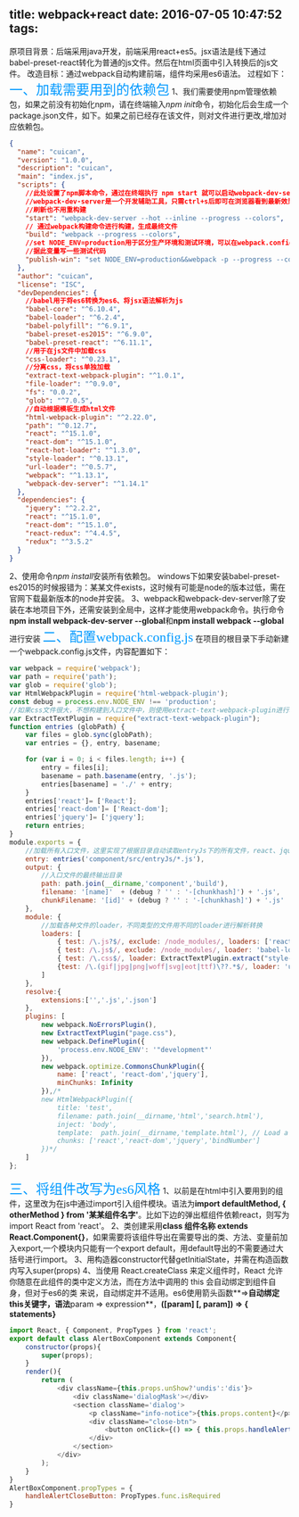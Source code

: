 title: webpack+react
date: 2016-07-05 10:47:52
tags:
---
原项目背景：后端采用java开发，前端采用react+es5。jsx语法是线下通过babel-preset-react转化为普通的js文件。然后在html页面中引入转换后的js文件。
改造目标：通过webpack自动构建前端，组件均采用es6语法。
过程如下：
<font color=#0099ff size=5 face="黑体">一、加载需要用到的依赖包</font>
1、我们需要使用npm管理依赖包，如果之前没有初始化npm，请在终端输入*npm init*命令，初始化后会生成一个package.json文件，如下。如果之前已经存在该文件，则对文件进行更改,增加对应依赖包。
```json
{
  "name": "cuican",
  "version": "1.0.0",
  "description": "cuican",
  "main": "index.js",
  "scripts": {
    //此处设置了npm脚本命令，通过在终端执行 npm start 就可以启动webpack-dev-server了，
    //webpack-dev-server是一个开发辅助工具，只需ctrl+s后即可在浏览器看到最新效果，不用
    //刷新也不用重构建
    "start": "webpack-dev-server --hot --inline --progress --colors",
    // 通过webpack构建命令进行构建，生成最终文件
    "build": "webpack --progress --colors",
    //set NODE_ENV=production用于区分生产环境和测试环境，可以在webpack.config.js中根
    //据此变量写一些测试代码
    "publish-win": "set NODE_ENV=production&&webpack -p --progress --colors"
  },
  "author": "cuican",
  "license": "ISC",
  "devDependencies": {
    //babel用于将es6转换为es6、将jsx语法解析为js
    "babel-core": "^6.10.4",
    "babel-loader": "^6.2.4",
    "babel-polyfill": "^6.9.1",
    "babel-preset-es2015": "^6.9.0",
    "babel-preset-react": "^6.11.1",
    //用于在js文件中加载css
    "css-loader": "^0.23.1",
    //分离css，将css单独加载
    "extract-text-webpack-plugin": "^1.0.1",
    "file-loader": "^0.9.0",
    "fs": "0.0.2",
    "glob": "^7.0.5",
    //自动根据模板生成html文件
    "html-webpack-plugin": "^2.22.0",
    "path": "^0.12.7",
    "react": "^15.1.0",
    "react-dom": "^15.1.0",
    "react-hot-loader": "^1.3.0",
    "style-loader": "^0.13.1",
    "url-loader": "^0.5.7",
    "webpack": "^1.13.1",
    "webpack-dev-server": "^1.14.1"
  },
  "dependencies": {
    "jquery": "^2.2.2",
    "react": "^15.1.0",
    "react-dom": "^15.1.0",
    "react-redux": "^4.4.5",
    "redux": "^3.5.2"
  }
}

```
2、使用命令*npm install*安装所有依赖包。
windows下如果安装babel-preset-es2015的时候报错为：某某文件exists，这时候有可能是node的版本过低，需在官网下载最新版本的node并安装。
3、webpack和webpack-dev-server除了安装在本地项目下外，还需安装到全局中，这样才能使用webpack命令。执行命令**npm install webpack-dev-server --global**和**npm install webpack --global**进行安装
<font color=#0099ff size=5 face="黑体">二、配置webpack.config.js</font>
在项目的根目录下手动新建一个webpack.config.js文件，内容配置如下：
```javascript
var webpack = require('webpack');
var path = require('path');
var glob = require('glob');
var HtmlWebpackPlugin = require('html-webpack-plugin');
const debug = process.env.NODE_ENV !== 'production';
//如果css文件很大，不想构建到入口文件中，则使用extract-text-webpack-plugin进行单独加载
var ExtractTextPlugin = require("extract-text-webpack-plugin");
function entries (globPath) {
    var files = glob.sync(globPath);
    var entries = {}, entry, basename;

    for (var i = 0; i < files.length; i++) {
        entry = files[i];
        basename = path.basename(entry, '.js');
        entries[basename] = './' + entry;
    }
    entries['react']= ['React'];
    entries['react-dom']= ['React-dom'];
    entries['jquery']= ['jquery'];
    return entries;
}
module.exports = {
    //加载所有入口文件，这里实现了根据目录自动读取entryJs下的所有文件，react、jquery文件太大，所以要单独加载，不构建到入口文件中
    entry: entries('component/src/entryJs/*.js'),
    output: {
        //入口文件的最终输出目录
        path: path.join(__dirname,'component','build'),
        filename: '[name]'  + (debug ? '' : '-[chunkhash]') + '.js',
        chunkFilename: '[id]' + (debug ? '' : '-[chunkhash]') + '.js'
    },
    module: {
        //加载各种文件的loader，不同类型的文件用不同的loader进行解析转换
        loaders: [
            { test: /\.js?$/, exclude: /node_modules/, loaders: ['react-hot', 'babel-loader']},
            { test: /\.js$/, exclude: /node_modules/, loader: 'babel-loader'},
            { test: /\.css$/, loader: ExtractTextPlugin.extract("style-loader", "css-loader")},
            {test: /\.(gif|jpg|png|woff|svg|eot|ttf)\??.*$/, loader: 'url-loader?limit=50000&name=[path][name].[ext]'}
        ]
    },
    resolve:{
        extensions:['','.js','.json']
    },
    plugins: [
        new webpack.NoErrorsPlugin(),
        new ExtractTextPlugin("page.css"),
        new webpack.DefinePlugin({
            'process.env.NODE_ENV': '"development"'
        }),
        new webpack.optimize.CommonsChunkPlugin({
            name: ['react', 'react-dom','jquery'],
            minChunks: Infinity
        }),/*
        new HtmlWebpackPlugin({
            title: 'test',
            filename: path.join(__dirname,'html','search.html'),
            inject: 'body',
            template:  path.join(__dirname,'template.html'), // Load a custom template
            chunks: ['react','react-dom','jquery','bindNumber']
        })*/
    ]
};

```
<font color=#0099ff size=5 face="黑体">三、将组件改写为es6风格</font>
1、以前是在html中引入要用到的组件，这里改为在js中通过import引入组件模块。语法为**import defaultMethod, { otherMethod }  from '某某组件名字'**。比如下边的弹出框组件依赖react，则写为import React from 'react'。
2、类创建采用**class 组件名称 extends React.Component{}**，如果需要将该组件导出在需要导出的类、方法、变量前加入export,一个模块内只能有一个export default，用default导出的不需要通过大括号进行import。
3、用构造器constructor代替getInitialState，并需在构造函数内写入super(props)
4、当使用 React.createClass 来定义组件时，React 允许你随意在此组件的类中定义方法，而在方法中调用的 this 会自动绑定到组件自身，但对于es6的类 来说，自动绑定并不适用。es6使用箭头函数**=>**自动绑定this关键字，语法**param => expression**，**([param] [, param]) => { statements}**
```javascript
import React, { Component, PropTypes } from 'react';
export default class AlertBoxComponent extends Component{
	constructor(props){
	    super(props);
	}
	render(){
		return (
			<div className={this.props.unShow?'undis':'dis'}>
				<div className='dialogMask'></div>
				<section className='dialog'>
					<p className="info-notice">{this.props.content}</p>
					<div className="close-btn">
						<button onClick={() => { this.props.handleAlertCloseButton() }}>关闭</button>
					</div>
				</section>
			</div>
		);
	}
}
AlertBoxComponent.propTypes = {
	handleAlertCloseButton: PropTypes.func.isRequired
}
```
